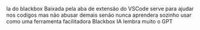 Ia do blackbox Baixada pela aba de extensão do VSCode
serve para ajudar nos codigos mas não abusar demais senão nunca aprendera sozinho
usar como uma ferramenta facilitadora
Blackbox IA lembra muito o GPT 
